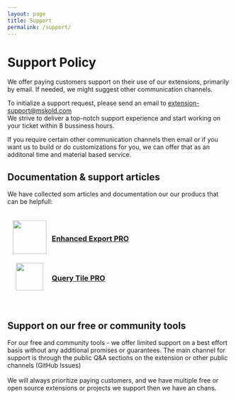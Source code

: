 ```yaml
---
layout: page
title: Support
permalink: /support/
---
```

# Support Policy 
We offer paying customers support on their use of our extensions, primarily by email. If needed, we might suggest other communication channels.

To initialize a support request, please send an email to <a href="mailto://extension-support@mskold.com">extension-support@mskold.com</a><br/>
We strive to deliver a top-notch support experience and start working on your ticket within 8 bussiness hours. 

If you require certain other communication channels then email or if you want us to build or do customizations for you, we can offer that as an additonal time and material based service.
<br/>
## Documentation & support articles  
We have collected som articles and documentation our our producs that can be helpfull:


<div class="support-table" style="display: table; width: 100%; border-collapse: separate; border-spacing: 0 20px;">
	<div class="support-row" style="display: table-row;">
		<div class="support-cell" style="display: table-cell; vertical-align: middle; width: 100px;text-align: center;">
			<a href="{{ site.baseurl }}/support/EnhancedExportPro/index.html">
				<img class="extension-logo" width="76" src="../img/EnhancedExportPRO-logo.png" />
			</a>
		</div>
		<div class="support-cell" style="display: table-cell; vertical-align: middle;">
			<a href="{{ site.baseurl }}/support/EnhancedExportPro/index.html">
				<h3>Enhanced Export PRO </h3>
			</a>
		</div>
	</div>
	<div class="support-row" style="display: table-row;">
		<div class="support-cell" style="display: table-cell; vertical-align: middle; width: 100px;text-align: center;">
			<a href="{{ site.baseurl }}/support/QueryTilePro/index.html">
				<img class="extension-logo" width="62" src="../img/QueryTilePRO-logo.png" />
			</a>
		</div>
		<div class="support-cell" style="display: table-cell; vertical-align: middle;">
			<a href="{{ site.baseurl }}/support/QueryTilePro/index.html">
				<h3>Query Tile PRO </h3>
			</a>
		</div>
	</div>
</div>

<br/>

## Support on our free or community tools 
For our free and community tools - we offer limited support on a best effort basis without any additional promises or guarantees.
The main channel for support is through the public Q&A sections on the extension or other public channels (GitHub Issues)<br/>
<br/>
We will always prioritize paying customers, and we have multiple free or open source extensions or projects we support then we have an chans.


